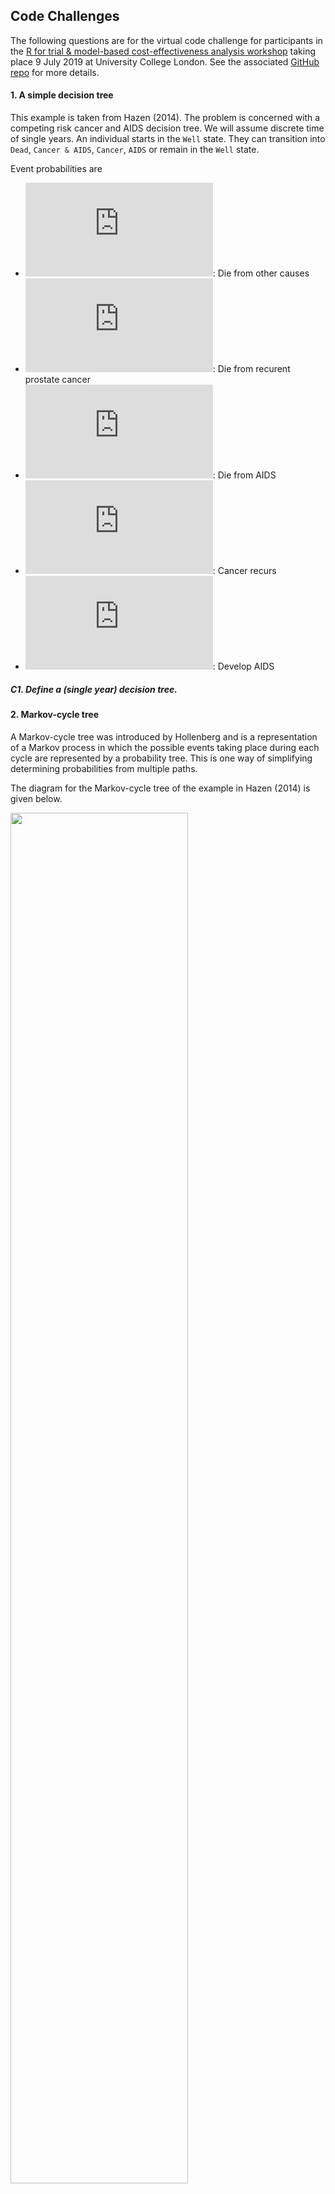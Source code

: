 
<!-- README.md is generated from README.Rmd. Please edit that file -->

## Code Challenges

The following questions are for the virtual code challenge for
participants in the [R for trial & model-based cost-effectiveness
analysis
workshop](http://www.statistica.it/gianluca/teaching/r-hta-workshop/2019/)
taking place 9 July 2019 at University College London. See the
associated [GitHub repo](https://github.com/CEA.code.challenge) for more
details.

#### 1\. A simple decision tree

This example is taken from Hazen (2014). The problem is concerned with a
competing risk cancer and AIDS decision tree. We will assume discrete
time of single years. An individual starts in the `Well` state. They can
transition into `Dead`, `Cancer & AIDS`, `Cancer`, `AIDS` or remain in
the `Well` state.

Event probabilities are

  - ![\\delta\_0 = 1.182
    \\times 10^{-3}](https://latex.codecogs.com/png.latex?%5Cdelta_0%20%3D%201.182%20%5Ctimes%2010%5E%7B-3%7D
    "\\delta_0 = 1.182 \\times 10^{-3}"): Die from other causes
  - ![\\delta\_c
    = 0.025](https://latex.codecogs.com/png.latex?%5Cdelta_c%20%3D%200.025
    "\\delta_c = 0.025"): Die from recurent prostate cancer
  - ![\\delta\_a
    = 0.080](https://latex.codecogs.com/png.latex?%5Cdelta_a%20%3D%200.080
    "\\delta_a = 0.080"): Die from AIDS
  - ![\\beta\_c
    = 0.0027](https://latex.codecogs.com/png.latex?%5Cbeta_c%20%3D%200.0027
    "\\beta_c = 0.0027"): Cancer recurs
  - ![\\beta\_a
    = 0.0083](https://latex.codecogs.com/png.latex?%5Cbeta_a%20%3D%200.0083
    "\\beta_a = 0.0083"): Develop AIDS

##### *C1. Define a (single year) decision tree.*

#### 2\. Markov-cycle tree

A Markov-cycle tree was introduced by Hollenberg and is a representation
of a Markov process in which the possible events taking place during
each cycle are represented by a probability tree. This is one way of
simplifying determining probabilities from multiple paths.

The diagram for the Markov-cycle tree of the example in Hazen (2014) is
given below.

<img src="figs/markov_cycle_tree.png" width="75%" />

The terminal state are now root or source states, meaning the process
returns to the left hand side to be
repeated.

##### *C2. Extend the model of C1 for multiple cycles and thus create a Markov-cycle tree.*

#### 3\. One-cycle Markov-cycle tree

We can rearrange the Markov-cycle tree to closer resemble to Markov
model by collapsing the branches into a single cycle and simply
combining the
probabilities.

<img src="figs/onecycle_markovcycletree.png" width="65%" />

##### *C3. Modify the model of C2 to create a One-cycle Markov-cycle tree.*

#### 4\. Discrete-time Markov model

Clearly, the Markov-cycle tree can also be represented as a
discrete-type Markov model. The transition probabilities can be
calculated by combining relevant path probabilities from the decision
tree as done for the one-cycle Markov-cycle tree. The model is shown
below (note that death is not shows for simplicity).

<img src="man/figures/README-unnamed-chunk-3-1.png" width="75%" />

##### *C4. Create the equivalent discrete-time Markov model.*

#### 5\. Calculate mean QALYs

Define the state utilities:

  - `Well`: ![R\_w=](https://latex.codecogs.com/png.latex?R_w%3D "R_w=")
    1.0
  - `Cancer`: ![R\_c=](https://latex.codecogs.com/png.latex?R_c%3D
    "R_c=") 0.60
  - `AIDS`: ![R\_a=](https://latex.codecogs.com/png.latex?R_a%3D "R_a=")
    0.50
  - `Cancer & AIDS`:
    ![R\_{ca}=](https://latex.codecogs.com/png.latex?R_%7Bca%7D%3D
    "R_{ca}=") 0.30
  - `Dead`: ![R\_d=](https://latex.codecogs.com/png.latex?R_d%3D "R_d=")
    0

##### *C5. Calculate cumulative proportion of patient cycles in each state and take product with health utilities for each respectively to obtain expected QALYs.*

#### 6\. Roll back Markov-cycle tree

A neat strength is that we can calculate the mean QALYs using the
one-cycle Markov-cycle tree representation without calculating the
cumulative proportion of time of patient cycles in each health state.
This is done by rolling back using the recursive equation ([value
iteration](https://en.wikipedia.org/wiki/Markov_decision_process#Value_iteration)):

  
![
V\_n(i) = R(i) + \\sum\_j p\_{ij} V\_{n-1}(j)
](https://latex.codecogs.com/png.latex?%0AV_n%28i%29%20%3D%20R%28i%29%20%2B%20%5Csum_j%20p_%7Bij%7D%20V_%7Bn-1%7D%28j%29%0A
"
V_n(i) = R(i) + \\sum_j p_{ij} V_{n-1}(j)
")  
where ![V\_n(i)](https://latex.codecogs.com/png.latex?V_n%28i%29
"V_n(i)") are the values at node
![i](https://latex.codecogs.com/png.latex?i "i") at step
![n](https://latex.codecogs.com/png.latex?n "n"), in our case the
expected
QALYs.

##### *C6. Calculate the mean QALYs using the one-cycle Markov-cycle tree and value iteration.*

#### C7 (BONUS CHALLENGE): Roll back stochastic tree

So far we have only considered discrete time. The Markov-cycle tree
representation can be extended to continuous time as a *stochastic tree*
(see Hazen (2014) for details). Probabilities are now replaced by rates.
This change is represented by zigzag lines in the diagrams. This is
clearly a more compact representation.

We can calculate mean QALY in an analogous way to the discrete-time case
by rolling back using the recursive equation:

  
![
V(S) = \\frac{R(i)}{\\sum\_j \\lambda\_j} + \\sum\_j p\_j V(S\_j)
](https://latex.codecogs.com/png.latex?%0AV%28S%29%20%3D%20%5Cfrac%7BR%28i%29%7D%7B%5Csum_j%20%5Clambda_j%7D%20%2B%20%5Csum_j%20p_j%20V%28S_j%29%0A
"
V(S) = \\frac{R(i)}{\\sum_j \\lambda_j} + \\sum_j p_j V(S_j)
")  
The new model diagram is given below.

<img src="figs/stochastic_tree.png" width="75%" />

The rates for state transitions are:

  - `Cancer`: ![\\lambda\_c
    = 0.03250](https://latex.codecogs.com/png.latex?%5Clambda_c%20%3D%200.03250
    "\\lambda_c = 0.03250")/year
  - `AIDS`: ![\\lambda\_a
    = 0.10](https://latex.codecogs.com/png.latex?%5Clambda_a%20%3D%200.10
    "\\lambda_a = 0.10")/year
  - `Dead from Cancer`: ![\\mu\_c
    = 0.3081](https://latex.codecogs.com/png.latex?%5Cmu_c%20%3D%200.3081
    "\\mu_c = 0.3081")/year
  - `Dead from AIDS`: ![\\mu\_a
    = 0.9970](https://latex.codecogs.com/png.latex?%5Cmu_a%20%3D%200.9970
    "\\mu_a = 0.9970")/year
  - `Dead other`: ![\\mu\_o
    = 0.014191](https://latex.codecogs.com/png.latex?%5Cmu_o%20%3D%200.014191
    "\\mu_o = 0.014191")/year

##### *C7. Create the stochastic tree model and calculate the mean QALYs using value iteration.*

### References

<div id="refs" class="references">

<div id="ref-Hazen2014">

Hazen, Gordon B. 2014. “Stochastic Trees : A New Technique for Temporal
Medical Decision Modeling,” no. August 1992.
<https://doi.org/10.1177/0272989X9201200302>.

</div>

</div>
